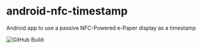 # android-nfc-timestamp
Android app to use a passive NFC-Powered e-Paper display as a timestamp

![GitHub Build](https://img.shields.io/github/workflow/status/thomasleplus/android-nfc-timestamp/Gradle%20CI)
